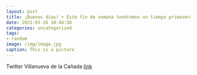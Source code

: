 ```yaml
---
layout: post
title: ¡Buenos días! ☀ Este fin de semana tendremos un tiempo primaveral, ideal para disfrutar de la naturaleza. Si vas a salir al camp...
date: 2021-03-26 18:44:58
categories: uncategorized
tags:
- random
image: /img/image.jpg
caption: This is a picture
---
```

Twitter Villanueva de la Cañada [link](https://twitter.com/AytoVDLCanada/status/1375375888745910273)
